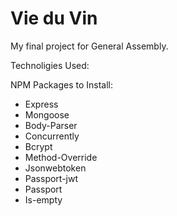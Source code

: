 # Vie du Vin

My final project for General Assembly.

Technoligies Used:

NPM Packages to Install: 
* Express
* Mongoose
* Body-Parser
* Concurrently
* Bcrypt
* Method-Override
* Jsonwebtoken
* Passport-jwt
* Passport
* Is-empty
